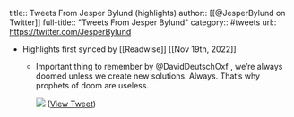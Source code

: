 title:: Tweets From Jesper Bylund (highlights)
author:: [[@JesperBylund on Twitter]]
full-title:: "Tweets From Jesper Bylund"
category:: #tweets
url:: https://twitter.com/JesperBylund

- Highlights first synced by [[Readwise]] [[Nov 19th, 2022]]
	- Important thing to remember by @DavidDeutschOxf , we’re always doomed unless we create new solutions. Always.
	  That’s why prophets of doom are useless. 
	  
	  ![](https://pbs.twimg.com/media/FJxcWWMXMAA0RNW.jpg) ([View Tweet](https://twitter.com/JesperBylund/status/1485163520421511176))